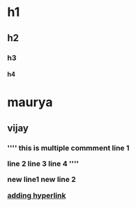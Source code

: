 # h1
## h2
### h3
#### h4
<h1/> maurya </h1>
<h2/> vijay </h2>
<h3/>
''''
this is multiple commment line 1

line 2
line 3
line 4
''''

new line1
new line 2

[adding hyperlink](https://github.com/nir-47/hitest/branches)